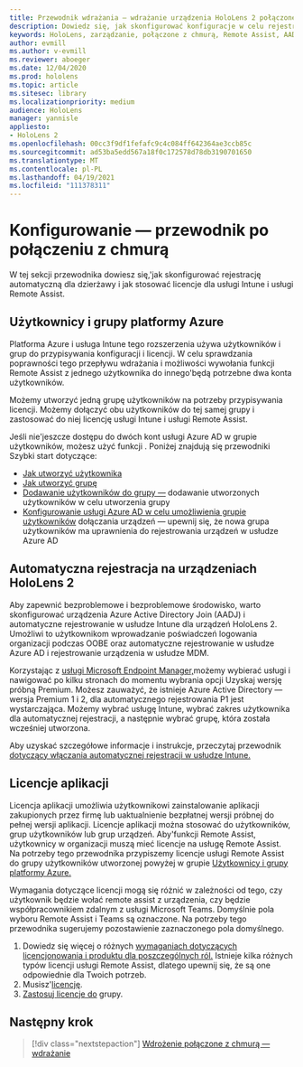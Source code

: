 ```yaml
---
title: Przewodnik wdrażania — wdrażanie urządzenia HoloLens 2 połączonego z chmurą na dużą skalę przy użyciu usługi Remote Assist — konfigurowanie
description: Dowiedz się, jak skonfigurować konfiguracje w celu rejestrowania urządzeń HoloLens za pośrednictwem sieci połączonej z chmurą na dużą skalę przy użyciu usługi Remote Assist.
keywords: HoloLens, zarządzanie, połączone z chmurą, Remote Assist, AAD, Azure AD, MDM, Mobile Zarządzanie urządzeniami
author: evmill
ms.author: v-evmill
ms.reviewer: aboeger
ms.date: 12/04/2020
ms.prod: hololens
ms.topic: article
ms.sitesec: library
ms.localizationpriority: medium
audience: HoloLens
manager: yannisle
appliesto:
- HoloLens 2
ms.openlocfilehash: 00cc3f9df1fefafc9c4c084ff642364ae3ccb85c
ms.sourcegitcommit: ad53ba5edd567a18f0c172578d78db3190701650
ms.translationtype: MT
ms.contentlocale: pl-PL
ms.lasthandoff: 04/19/2021
ms.locfileid: "111378311"
---
```

# <a name="configure---cloud-connected-guide"></a>Konfigurowanie — przewodnik po połączeniu z chmurą

W tej sekcji przewodnika dowiesz się,&#39;jak skonfigurować rejestrację automatyczną dla dzierżawy i jak stosować licencje dla usługi Intune i usługi Remote Assist.

## <a name="azure-users-and-groups"></a>Użytkownicy i grupy platformy Azure

Platforma Azure i usługa Intune tego rozszerzenia używa użytkowników i grup do przypisywania konfiguracji i licencji. W celu sprawdzania poprawności tego przepływu wdrażania i możliwości wywołania funkcji Remote Assist z jednego użytkownika do innego&#39;będą potrzebne dwa konta użytkowników.

Możemy utworzyć jedną grupę użytkowników na potrzeby przypisywania licencji. Możemy dołączyć obu użytkowników do tej samej grupy i zastosować do niej licencję usługi Intune i usługi Remote Assist.

Jeśli nie&#39;jeszcze dostępu do dwóch kont usługi Azure AD w grupie użytkowników, możesz użyć funkcji . Poniżej znajdują się przewodniki Szybki start dotyczące:

- [Jak utworzyć użytkownika](https://docs.microsoft.com/mem/intune/fundamentals/quickstart-create-user)
- [Jak utworzyć grupę](https://docs.microsoft.com/mem/intune/fundamentals/quickstart-create-group)
- [Dodawanie użytkowników do grupy —](https://docs.microsoft.com/azure/active-directory/fundamentals/active-directory-groups-members-azure-portal) dodawanie utworzonych użytkowników w celu utworzenia grupy
- [Konfigurowanie usługi Azure AD w celu umożliwienia grupie użytkowników](https://docs.microsoft.com/azure/active-directory/devices/azureadjoin-plan#configure-your-device-settings) dołączania urządzeń — upewnij się, że nowa grupa użytkowników ma uprawnienia do rejestrowania urządzeń w usłudze Azure AD

## <a name="auto-enrollment-on-hololens-2"></a>Automatyczna rejestracja na urządzeniach HoloLens 2

Aby zapewnić bezproblemowe i bezproblemowe środowisko, warto skonfigurować urządzenia Azure Active Directory Join (AADJ) i automatyczne rejestrowanie w usłudze Intune dla urządzeń HoloLens 2. Umożliwi to użytkownikom wprowadzanie poświadczeń logowania organizacji podczas OOBE oraz automatyczne rejestrowanie w usłudze Azure AD i rejestrowanie urządzenia w usłudze MDM.

Korzystając z [usługi Microsoft Endpoint Manager,](https://endpoint.microsoft.com/#home)możemy wybierać usługi i nawigować po kilku stronach do momentu wybrania opcji Uzyskaj wersję próbną Premium. Możesz zauważyć, że istnieje Azure Active Directory — wersja Premium 1 i 2, dla automatycznego rejestrowania P1 jest wystarczająca. Możemy wybrać usługę Intune, wybrać zakres użytkownika dla automatycznej rejestracji, a następnie wybrać grupę, która została wcześniej utworzona.

Aby uzyskać szczegółowe informacje i instrukcje, przeczytaj przewodnik [dotyczący włączania automatycznej rejestracji w usłudze Intune.](https://docs.microsoft.com/mem/intune/enrollment/quickstart-setup-auto-enrollment)

## <a name="application-licenses"></a>Licencje aplikacji

Licencja aplikacji umożliwia użytkownikowi zainstalowanie aplikacji zakupionych przez firmę lub uaktualnienie bezpłatnej wersji próbnej do pełnej wersji aplikacji. Licencje aplikacji można stosować do użytkowników, grup użytkowników lub grup urządzeń. Aby&#39;funkcji Remote Assist, użytkownicy w organizacji muszą mieć licencje na usługę Remote Assist. Na potrzeby tego przewodnika przypiszemy licencje usługi Remote Assist do grupy użytkowników utworzonej powyżej w grupie [Użytkownicy i grupy platformy Azure.](hololens2-cloud-connected-configure.md#azure-users-and-groups)

Wymagania dotyczące licencji mogą się różnić w zależności od tego, czy użytkownik będzie wołać remote assist z urządzenia, czy będzie współpracownikiem zdalnym z usługi Microsoft Teams. Domyślnie pola wyboru Remote Assist i Teams są oznaczone. Na potrzeby tego przewodnika sugerujemy pozostawienie zaznaczonego pola domyślnego.

1. Dowiedz się więcej o różnych [wymaganiach dotyczących licencjonowania i produktu dla poszczególnych ról.](https://docs.microsoft.com/dynamics365/mixed-reality/remote-assist/requirements#licensing-and-product-requirements-per-role) Istnieje kilka różnych typów licencji usługi Remote Assist, dlatego upewnij się, że są one odpowiednie dla Twoich potrzeb.
2. Musisz&#39;[licencję](https://docs.microsoft.com/dynamics365/mixed-reality/remote-assist/buy-remote-assist).
3. [Zastosuj licencje do](https://docs.microsoft.com/dynamics365/mixed-reality/remote-assist/deploy-remote-assist) grupy.

## <a name="next-step"></a>Następny krok

> [!div class="nextstepaction"]
> [Wdrożenie połączone z chmurą — wdrażanie](hololens2-cloud-connected-deploy.md)